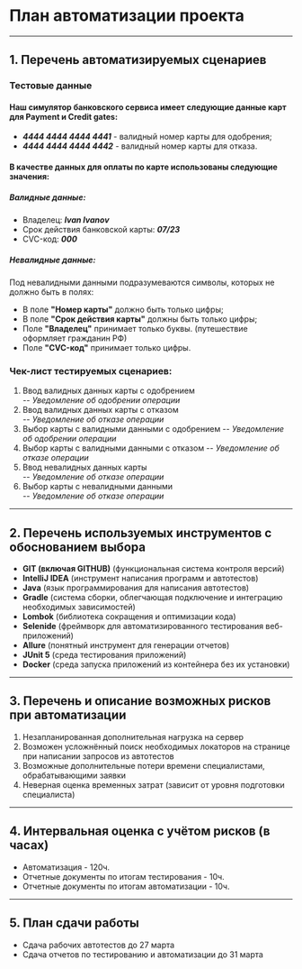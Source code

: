 # План автоматизации проекта
***
## 1. Перечень автоматизируемых сценариев
### Тестовые данные
#### Наш симулятор банковского сервиса имеет следующие данные карт для Payment и Credit gates:
- _**4444 4444 4444 4441**_ - валидный номер карты для одобрения;
- _**4444 4444 4444 4442**_ - валидный номер карты для отказа.

#### В качестве данных для оплаты по карте использованы следующие значения:
##### Валидные данные:
- Владелец: _**Ivan Ivanov**_
- Срок действия банковской карты: _**07/23**_
- СVC-код: _**000**_
##### Невалидные данные:
Под невалидными данными подразумеваются символы, которых не должно быть в полях:
- В поле **"Номер карты"** должно быть только цифры;
- В поле **"Срок действия карты"** должны быть только цифры;
- Поле **"Владелец"** принимает только буквы. (путешествие оформляет гражданин РФ)
- Поле **"CVC-код"** принимает только цифры.
### Чек-лист тестируемых сценариев:
1. Ввод валидных данных карты с одобрением  
   -- _Уведомление об одобрении операции_
2. Ввод валидных данных карты с отказом  
   -- _Уведомление об отказе операции_
3. Выбор карты с валидными данными с одобрением
   -- _Уведомление об одобрении операции_
4. Выбор карты с валидными данными с отказом
   -- _Уведомление об отказе операции_
5. Ввод невалидных данных карты  
   -- _Уведомление об отказе операции_
6. Выбор карты с невалидными данными  
   -- _Уведомление об отказе операции_
***
## 2. Перечень используемых инструментов с обоснованием выбора
- **GIT (включая GITHUB)** (функциональная система контроля версий)
- **IntelliJ IDEA** (инструмент написания программ и автотестов)
- **Java** (язык программирования для написания автотестов)
- **Gradle** (система сборки, облегчающая подключение и интеграцию необходимых зависимостей)
- **Lombok** (библиотека сокращения и оптимизации кода)
- **Selenide** (фреймворк для автоматизированного тестирования веб-приложений)
- **Allure** (понятный инструмент для генерации отчетов)
- **JUnit 5** (среда тестирования приложений)
- **Docker** (среда запуска приложений из контейнера без их установки)
***
## 3. Перечень и описание возможных рисков при автоматизации
1. Незапланированная дополнительная нагрузка на сервер
2. Возможен усложнённый поиск необходимых локаторов на странице при написании запросов из автотестов
3. Возможные дополнительные потери времени специалистами, обрабатывающими заявки
4. Неверная оценка временных затрат (зависит от уровня подготовки специалиста)
***
## 4. Интервальная оценка с учётом рисков (в часах)
- Автоматизация - 120ч.
- Отчетные документы по итогам тестирования - 10ч.
- Отчетные документы по итогам автоматизации - 10ч.
***
## 5. План сдачи работы
- Сдача рабочих автотестов до 27 марта
- Сдача отчетов по тестированию и автоматизации до 31 марта